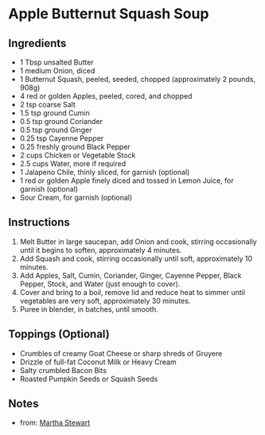 # Apple Butternut Squash Soup
## Ingredients
+ 1 Tbsp unsalted Butter
+ 1 medium Onion, diced
+ 1 Butternut Squash, peeled, seeded, chopped (approximately 2 pounds, 908g)
+ 4 red or golden Apples, peeled, cored, and chopped
+ 2 tsp coarse Salt
+ 1.5 tsp ground Cumin
+ 0.5 tsp ground Coriander
+ 0.5 tsp ground Ginger
+ 0.25 tsp Cayenne Pepper
+ 0.25 freshly ground Black Pepper
+ 2 cups Chicken or Vegetable Stock
+ 2.5 cups Water, more if required
+ 1 Jalapeno Chile, thinly sliced, for garnish (optional)
+ 1 red or golden Apple finely diced and tossed in Lemon Juice, for garnish (optional)
+ Sour Cream, for garnish (optional)

## Instructions
1. Melt Butter in large saucepan, add Onion and cook, stirring occasionally until it begins to soften, approximately 4 minutes.
2. Add Squash and cook, stirring occasionally until soft, approximately 10 minutes.
3. Add Apples, Salt, Cumin, Coriander, Ginger, Cayenne Pepper, Black Pepper, Stock, and Water (just enough to cover).
4. Cover and bring to a boil, remove lid and reduce heat to simmer until vegetables are very soft, approximately 30 minutes.
5. Puree in blender, in batches, until smooth.

## Toppings (Optional)
+ Crumbles of creamy Goat Cheese or sharp shreds of Gruyere
+ Drizzle of full-fat Coconut Milk or Heavy Cream
+ Salty crumbled Bacon Bits
+ Roasted Pumpkin Seeds or Squash Seeds

## Notes
+ from: [Martha Stewart](https://www.marthastewart.com/1151982/apple-butternut-squash-soup)